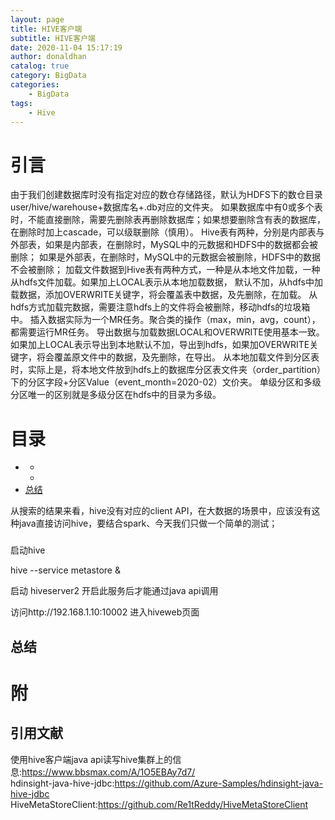 ```yaml
---
layout: page
title: HIVE客户端
subtitle: HIVE客户端
date: 2020-11-04 15:17:19
author: donaldhan
catalog: true
category: BigData
categories:
    - BigData
tags:
    - Hive
---
```


# 引言

由于我们创建数据库时没有指定对应的数仓存储路径，默认为HDFS下的数仓目录user/hive/warehouse+数据库名+.db对应的文件夹。
如果数据库中有0或多个表时，不能直接删除，需要先删除表再删除数据库；如果想要删除含有表的数据库，在删除时加上cascade，可以级联删除（慎用）。
Hive表有两种，分别是内部表与外部表，如果是内部表，在删除时，MySQL中的元数据和HDFS中的数据都会被删除；
如果是外部表，在删除时，MySQL中的元数据会被删除，HDFS中的数据不会被删除；
加载文件数据到Hive表有两种方式，一种是从本地文件加载，一种从hdfs文件加载。如果加上LOCAL表示从本地加载数据，
默认不加，从hdfs中加载数据，添加OVERWRITE关键字，将会覆盖表中数据，及先删除，在加载。
从hdfs方式加载完数据，需要注意hdfs上的文件将会被删除，移动hdfs的垃圾箱中。
插入数据实际为一个MR任务。聚合类的操作（max，min，avg，count），都需要运行MR任务。
导出数据与加载数据LOCAL和OVERWRITE使用基本一致。如果加上LOCAL表示导出到本地默认不加，导出到hdfs，如果加OVERWRITE关键字，将会覆盖原文件中的数据，及先删除，在导出。
从本地加载文件到分区表时，实际上是，将本地文件放到hdfs上的数据库分区表文件夹（order_partition）下的分区字段+分区Value（event_month=2020-02）文价夹。
单级分区和多级分区唯一的区别就是多级分区在hdfs中的目录为多级。


# 目录
* [](#)
    * [](#)
    * [](#)
* [总结](#总结)


从搜索的结果来看，hive没有对应的client API，在大数据的场景中，应该没有这种java直接访问hive，要结合spark、今天我们只做一个简单的测试；



###

启动hive

hive --service metastore &

 

启动 hiveserver2 开启此服务后才能通过java api调用

 访问http://192.168.1.10:10002   进入hiveweb页面

###


## 总结


# 附
## 引用文献
使用hive客户端java api读写hive集群上的信息:<https://www.bbsmax.com/A/1O5EBAy7d7/>  
hdinsight-java-hive-jdbc:<https://github.com/Azure-Samples/hdinsight-java-hive-jdbc>  
HiveMetaStoreClient:<https://github.com/Re1tReddy/HiveMetaStoreClient>  